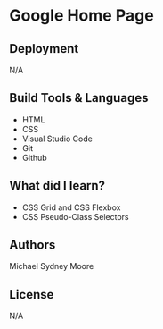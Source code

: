 # Google Home Page

## Deployment
N/A

## Build Tools & Languages
- HTML
- CSS
- Visual Studio Code
- Git
- Github

## What did I learn? 
- CSS Grid and CSS Flexbox
- CSS Pseudo-Class Selectors  

## Authors 
Michael Sydney Moore 

## License 
N/A

